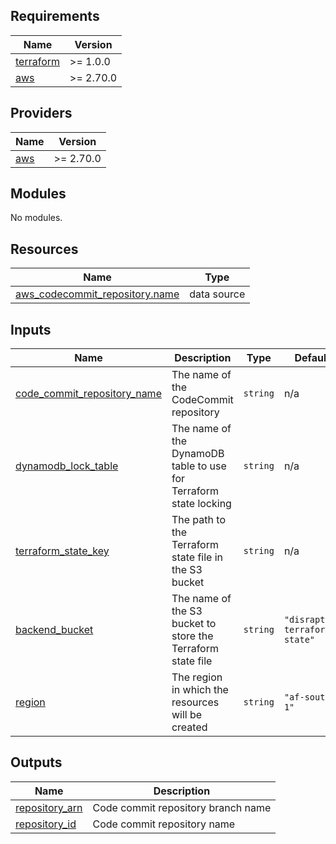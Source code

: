 ## Requirements

| Name | Version |
|------|---------|
| <a name="requirement_terraform"></a> [terraform](#requirement\_terraform) | >= 1.0.0 |
| <a name="requirement_aws"></a> [aws](#requirement\_aws) | >= 2.70.0 |

## Providers

| Name | Version |
|------|---------|
| <a name="provider_aws"></a> [aws](#provider\_aws) | >= 2.70.0 |

## Modules

No modules.

## Resources

| Name | Type |
|------|------|
| [aws_codecommit_repository.name](https://registry.terraform.io/providers/hashicorp/aws/latest/docs/data-sources/codecommit_repository) | data source |

## Inputs

| Name | Description | Type | Default | Required |
|------|-------------|------|---------|:--------:|
| <a name="input_code_commit_repository_name"></a> [code\_commit\_repository\_name](#input\_code\_commit\_repository\_name) | The name of the CodeCommit repository | `string` | n/a | yes |
| <a name="input_dynamodb_lock_table"></a> [dynamodb\_lock\_table](#input\_dynamodb\_lock\_table) | The name of the DynamoDB table to use for Terraform state locking | `string` | n/a | yes |
| <a name="input_terraform_state_key"></a> [terraform\_state\_key](#input\_terraform\_state\_key) | The path to the Terraform state file in the S3 bucket | `string` | n/a | yes |
| <a name="input_backend_bucket"></a> [backend\_bucket](#input\_backend\_bucket) | The name of the S3 bucket to store the Terraform state file | `string` | `"disraptor-terraform-state"` | no |
| <a name="input_region"></a> [region](#input\_region) | The region in which the resources will be created | `string` | `"af-south-1"` | no |

## Outputs

| Name | Description |
|------|-------------|
| <a name="output_repository_arn"></a> [repository\_arn](#output\_repository\_arn) | Code commit repository branch name |
| <a name="output_repository_id"></a> [repository\_id](#output\_repository\_id) | Code commit repository name |
